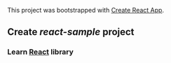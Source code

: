 This project was bootstrapped with [Create React App](https://github.com/facebook/create-react-app).

## Create *react-sample* project

### Learn [React](https://reactjs.org) library
